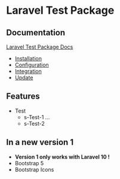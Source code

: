 # Laravel Test Package

## Documentation

[Laravel Test Package Docs](./docs/index.md)
* [Installation](./docs/installation.md)
* [Configuration](./docs/configuration.md)
* [Integration](./docs/integration.md)
* [Update](./docs/update.md)

## Features

* Test
  * s-Test-1 ...
  * s-Test-2

## In a new version 1

- **Version 1 only works with Laravel 10 !**
- Bootstrap 5
- Bootstrap Icons
